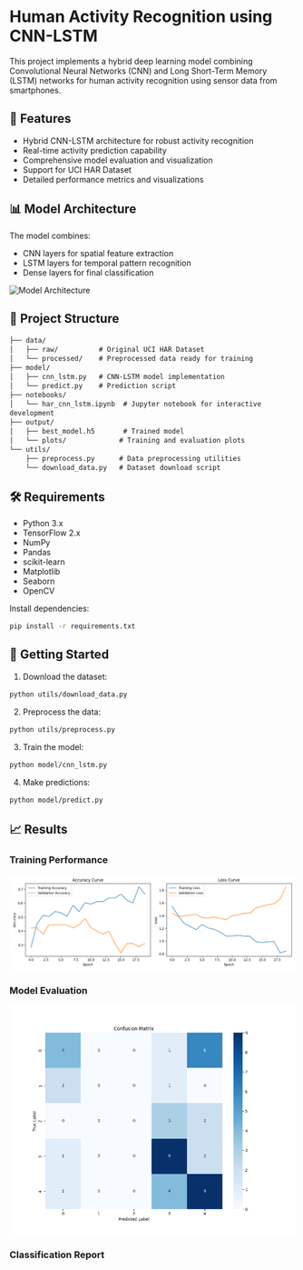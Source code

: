 # Human Activity Recognition using CNN-LSTM

This project implements a hybrid deep learning model combining Convolutional Neural Networks (CNN) and Long Short-Term Memory (LSTM) networks for human activity recognition using sensor data from smartphones.

## 🎯 Features

- Hybrid CNN-LSTM architecture for robust activity recognition
- Real-time activity prediction capability
- Comprehensive model evaluation and visualization
- Support for UCI HAR Dataset
- Detailed performance metrics and visualizations

## 📊 Model Architecture

The model combines:
- CNN layers for spatial feature extraction
- LSTM layers for temporal pattern recognition
- Dense layers for final classification

![Model Architecture](output/plots/model_architecture.png)

## 📁 Project Structure

```
├── data/
│   ├── raw/          # Original UCI HAR Dataset
│   └── processed/    # Preprocessed data ready for training
├── model/
│   ├── cnn_lstm.py   # CNN-LSTM model implementation
│   └── predict.py    # Prediction script
├── notebooks/
│   └── har_cnn_lstm.ipynb  # Jupyter notebook for interactive development
├── output/
│   ├── best_model.h5       # Trained model
│   └── plots/             # Training and evaluation plots
└── utils/
    ├── preprocess.py      # Data preprocessing utilities
    └── download_data.py   # Dataset download script
```

## 🛠️ Requirements

- Python 3.x
- TensorFlow 2.x
- NumPy
- Pandas
- scikit-learn
- Matplotlib
- Seaborn
- OpenCV

Install dependencies:
```bash
pip install -r requirements.txt
```

## 🚀 Getting Started

1. Download the dataset:
```bash
python utils/download_data.py
```

2. Preprocess the data:
```bash
python utils/preprocess.py
```

3. Train the model:
```bash
python model/cnn_lstm.py
```

4. Make predictions:
```bash
python model/predict.py
```

## 📈 Results

### Training Performance

![Training Curves](docs/images/training_history.png)

### Model Evaluation

![Confusion Matrix](docs/images/confusion_matrix.png)

### Classification Report
```